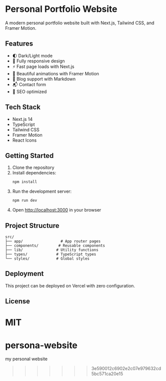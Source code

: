 
# Personal Portfolio Website

A modern personal portfolio website built with Next.js, Tailwind CSS, and Framer Motion.

## Features

- 🌓 Dark/Light mode
- 📱 Fully responsive design
- ⚡ Fast page loads with Next.js
- 🎨 Beautiful animations with Framer Motion
- 📝 Blog support with Markdown
- 📬 Contact form
- 🎯 SEO optimized

## Tech Stack

- Next.js 14
- TypeScript
- Tailwind CSS
- Framer Motion
- React Icons

## Getting Started

1. Clone the repository
2. Install dependencies:
   ```bash
   npm install
   ```
3. Run the development server:
   ```bash
   npm run dev
   ```
4. Open [http://localhost:3000](http://localhost:3000) in your browser

## Project Structure

```
src/
├── app/                 # App router pages
├── components/         # Reusable components
├── lib/               # Utility functions
├── types/             # TypeScript types
└── styles/            # Global styles
```

## Deployment

This project can be deployed on Vercel with zero configuration.

## License

MIT
=======
# persona-website
my personal website
>>>>>>> 3e590012c6902e2c07e979632cd5bc571ca20e15
